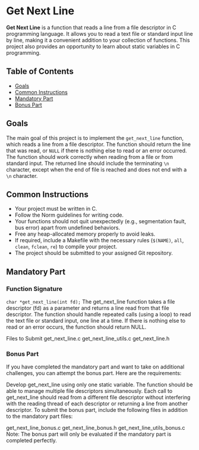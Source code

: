 # Get Next Line

**Get Next Line** is a function that reads a line from a file descriptor in C programming language. It allows you to read a text file or standard input line by line, making it a convenient addition to your collection of functions. This project also provides an opportunity to learn about static variables in C programming.

## Table of Contents

- [Goals](#goals)
- [Common Instructions](#common-instructions)
- [Mandatory Part](#mandatory-part)
- [Bonus Part](#bonus-part)

## Goals

The main goal of this project is to implement the `get_next_line` function, which reads a line from a file descriptor. The function should return the line that was read, or `NULL` if there is nothing else to read or an error occurred. The function should work correctly when reading from a file or from standard input. The returned line should include the terminating `\n` character, except when the end of file is reached and does not end with a `\n` character.

## Common Instructions

- Your project must be written in C.
- Follow the Norm guidelines for writing code.
- Your functions should not quit unexpectedly (e.g., segmentation fault, bus error) apart from undefined behaviors.
- Free any heap-allocated memory properly to avoid leaks.
- If required, include a Makefile with the necessary rules (`$(NAME)`, `all`, `clean`, `fclean`, `re`) to compile your project.
- The project should be submitted to your assigned Git repository.

## Mandatory Part

### Function Signature

```char *get_next_line(int fd);```
The get_next_line function takes a file descriptor (fd) as a parameter and returns a line read from that file descriptor. The function should handle repeated calls (using a loop) to read the text file or standard input, one line at a time. If there is nothing else to read or an error occurs, the function should return NULL.

Files to Submit
get_next_line.c
get_next_line_utils.c
get_next_line.h

### Bonus Part
If you have completed the mandatory part and want to take on additional challenges, you can attempt the bonus part. Here are the requirements:

Develop get_next_line using only one static variable.
The function should be able to manage multiple file descriptors simultaneously. Each call to get_next_line should read from a different file descriptor without interfering with the reading thread of each descriptor or returning a line from another descriptor.
To submit the bonus part, include the following files in addition to the mandatory part files:

get_next_line_bonus.c
get_next_line_bonus.h
get_next_line_utils_bonus.c
Note: The bonus part will only be evaluated if the mandatory part is completed perfectly.
